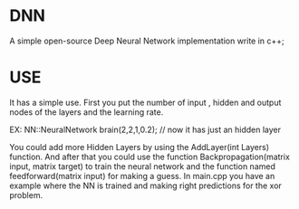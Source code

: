 # DNN
A simple open-source Deep Neural Network implementation write in c++;


# USE
It has a simple use.
First you put the number of input , hidden and output nodes of the layers and the learning rate.

EX:
NN::NeuralNetwork brain(2,2,1,0.2); // now it has just an hidden layer 

You could add more Hidden Layers by using the AddLayer(int Layers) function.
And after that you could use the function Backpropagation(matrix input, matrix target) to train the neural network and the function named feedforward(matrix input) for making a guess.
In main.cpp you have an example where the NN is trained and making right predictions for the xor problem.
